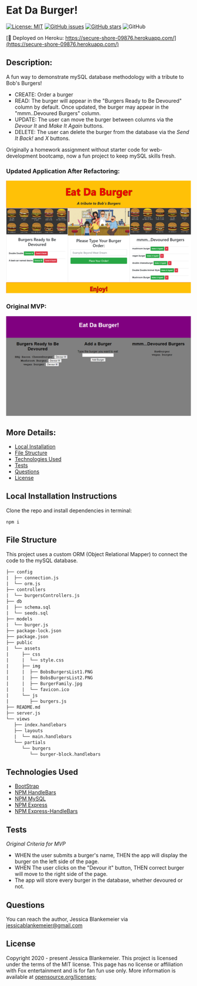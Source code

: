 # Eat Da Burger!
[![License: MIT](https://img.shields.io/badge/License-MIT-yellow.svg)](https://opensource.org/licenses/MIT)
[![GitHub issues](https://img.shields.io/github/issues/jessicablank/eat-da-burger)](https://github.com/jessicablank/eat-da-burger/issues)
[![GitHub stars](https://img.shields.io/github/stars/jessicablank/eat-da-burger)](https://github.com/jessicablank/eat-da-burger/stargazers)
![GitHub](https://img.shields.io/github/followers/jessicablank?label=follow&style=social)

[:hamburger: Deployed on Heroku: https://secure-shore-09876.herokuapp.com/](https://secure-shore-09876.herokuapp.com/)

## Description:  
 A fun way to demonstrate mySQL database methodology with a tribute to Bob's Burgers! 
 - CREATE: Order a burger
 - READ: The burger will appear in the "Burgers Ready to Be Devoured" column by default. Once updated, the burger may appear in the "mmm..Devoured Burgers" column.
 - UPDATE: The user can move the burger between columns via the *Devour It* and *Make It Again* buttons.
 - DELETE: The user can delete the burger from the database via the *Send It Back!* and *X* buttons. 

 Originally a homework assignment without starter code for web-development bootcamp, now a fun project to keep mySQL skills fresh.

### Updated Application After Refactoring:

![ScreenShot](./screenshotv2.PNG)

### Original MVP:

![ScreenShot](./screenshot.PNG)
    
## More Details:
* [Local Installation](#local-installation-instructions)
* [File Structure](#file-structure)
* [Technologies Used](#technologies-used)
* [Tests](#tests)
* [Questions](#questions)
* [License](#license-info)

## Local Installation Instructions
Clone the repo and install dependencies in terminal:
```
npm i

``` 
## File Structure
This project uses a custom ORM (Object Relational Mapper) to connect the code to the mySQL database. 
```
├── config
|  ├── connection.js
|  └── orm.js
├── controllers
|  └── burgersControllers.js
├── db
|  ├── schema.sql
|  └── seeds.sql
├── models
|  └── burger.js
├── package-lock.json
├── package.json
├── public
|  └── assets
|     ├── css
|     |  └── style.css
|     ├── img
|     |  ├── BobsBurgersList1.PNG
|     |  ├── BobsBurgersList2.PNG
|     |  ├── BurgerFamily.jpg
|     |  └── favicon.ico
|     └── js
|        ├── burgers.js
├── README.md
├── server.js
└── views
   ├── index.handlebars
   ├── layouts
   |  └── main.handlebars
   └── partials
      └── burgers
         └── burger-block.handlebars
```
## Technologies Used
- [BootStrap](https://getbootstrap.com/docs/4.0/getting-started/introduction/)
- [NPM HandleBars](https://www.npmjs.com/package/handlebars)
- [NPM MySQL](https://www.npmjs.com/package/mysql)
- [NPM Express](https://www.npmjs.com/package/express)
- [NPM Express-HandleBars](https://www.npmjs.com/package/express-handlebars)



## Tests
*Original Criteria for MVP*
- WHEN the user submits a burger's name, THEN the app will display the burger on the left side of the page.
- WHEN The user clicks on the "Devour it" button, THEN correct burger will move to the right side of the page.
- The app will store every burger in the database, whether devoured or not. 

## Questions
You can reach the author, Jessica Blankemeier via [jessicablankemeier@gmail.com](mailto:jessicablankemeier@gmail.com)


## License
Copyright 2020 - present Jessica Blankemeier.
This project is licensed under the terms of the MIT license. 
This page has no license or affiliation with Fox entertainment and is for fan fun use only. 
More information is available at [opensource.org/licenses](https://opensource.org/licenses/MIT);